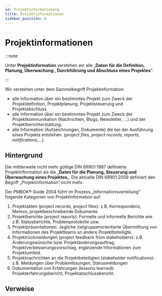 ```yaml
---
id: Projektinformationeng
title: Projektinformationen
sidebar_position: 8
---
```


# Projektinformationen

:::note 

Unter **Projektinformation** verstehen wir alle „**Daten für die Definition, Planung, Überwachung , Durchführung und Abschluss eines Projektes**“. 

:::

Wir verstehen unter dem Sammelbegriff Projektinformation:

- alle Information über ein bestimmtes Projekt zum Zweck der Projektdefinition, Projektplanung, Projektsteuerung und Projektabschluss. 
- alle Information über ein bestimmtes Projekt zum Zweck der Projektkommunikation (Nachrichten, Blogs,  Newsletter, …) und der Projektberichterstattung.
- alle Information (Aufzeichnungen, Dokumente) die bei der Ausführung eines Projekts entstehen. (*project  files, project records, reports, notifications,…*).



## Hintergrund

Die mittlerweile nicht mehr gültige DIN 69901:1987 definierte Projektinformation als die „**Daten für die Planung, Steuerung und Überwachung eines Projektes**„. Die aktuelle DIN 69901:2009 definiert den Begriff „Projektinformation“ nicht mehr.

Der PMBOK® Guide 2004 führt im Prozess „Informationsverteilung“ folgende Kategorien von Projektinformation auf:

1.  Projektakten (project records, project files): z.B. Korrespondenz, Memos, projektbeschreibende Dokumente.
2.  Projektberichte (project reports): Formelle und informelle Berichte wie z.B. Statusberichte, Problemprotokolle usw.
3.  Projektpräsentationen: Jegliche  zielgruppenorientierte Übermittlung von Informationen des Projektteams  an andere Projektbeteiligte.
4.  Projektrückmeldungen (project  feedback from stakeholders): z.B. Änderungswünsche bzw.  Projektänderungsauftrag, Projektverbesserungsvorschlag, ergänzende  Informationen zum Projektumfeld.
5.  Projektnachrichten an die Projektbeteiligten (stakeholder notifications): z.B. Meldungen über Problemlösungen, Statusmeldungen
6.  Dokumentation von Erfahrungen (lessons learned): Projekterfahrungsbericht, Projektabschlussbericht.



## Verweise

